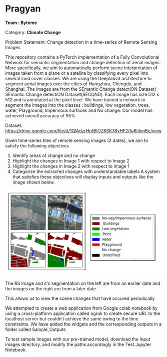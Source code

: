 # Pragyan
**Team : Byteme**

Category: **Climate Change**

Problem Statement: Change detection in a time-series of Remote Sensing Images.

This repository contains a PyTorch implementation of a Fully Convolutional Network for semantic
segmentation and change detection of aerial images. More specifically, we aim to automatically
perform scene interpretation of images taken from a plane or a satellite by classifying every pixel
into several land cover classes. We are using the Deeplabv3 architecture to segment aerial images
over the cities of Hangzhou, Chengdu, and Shanghai. The images are from the SEmantic Change
detectiON Dataset( SEmantic Change detectiON Dataset(SECOND). Each image has size 512 x 512
and is annotated at the pixel level.  We have trained a network to segment the images into the
classes : buildings, low vegetation, trees, water, Playground, Impervious surfaces and No change. Our model has achieved overall accuracy of 95%

Dataset: https://drive.google.com/file/d/1QlAdzrHpfBIOZ6SK78yHF2i1u6tikmBc/view

Given time-series tiles of remote sensing images (2 dates), we aim to satisfy the following objectives
1. Identify areas of change and no change
2. Highlight the changes in Image 1 with respect to Image 2
3. Highlight the changes in Image 2 with respect to Image 1
4. Categorize the extracted changes with understandable labels
A system that satisfies these objectives will display inputs and outputs like the image shown below.  

![](rm/readmeimg.png)

The RS Image and it's segmentation on the left are from an earlier date and the images on the right are from a later date. 

This allows us to view the scene changes that have occured  periodically.


We attempted to create a web application from Google colab notebook by using a cross-platform application called ngrok to create secure URL to the localhost server but couldn’t achieve the same owing to the time constraints.
We have added the widgets and the corresponding outputs in a folder called Sample_Outputs


To test sample images with our pre-trained model, download the Input images directory, and modify
the paths accordingly in the Test Jupyter Notebook.
